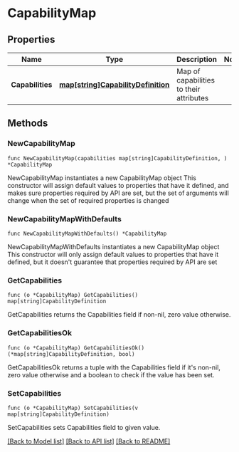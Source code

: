 # CapabilityMap

## Properties

Name | Type | Description | Notes
------------ | ------------- | ------------- | -------------
**Capabilities** | [**map[string]CapabilityDefinition**](CapabilityDefinition.md) | Map of capabilities to their attributes | 

## Methods

### NewCapabilityMap

`func NewCapabilityMap(capabilities map[string]CapabilityDefinition, ) *CapabilityMap`

NewCapabilityMap instantiates a new CapabilityMap object
This constructor will assign default values to properties that have it defined,
and makes sure properties required by API are set, but the set of arguments
will change when the set of required properties is changed

### NewCapabilityMapWithDefaults

`func NewCapabilityMapWithDefaults() *CapabilityMap`

NewCapabilityMapWithDefaults instantiates a new CapabilityMap object
This constructor will only assign default values to properties that have it defined,
but it doesn't guarantee that properties required by API are set

### GetCapabilities

`func (o *CapabilityMap) GetCapabilities() map[string]CapabilityDefinition`

GetCapabilities returns the Capabilities field if non-nil, zero value otherwise.

### GetCapabilitiesOk

`func (o *CapabilityMap) GetCapabilitiesOk() (*map[string]CapabilityDefinition, bool)`

GetCapabilitiesOk returns a tuple with the Capabilities field if it's non-nil, zero value otherwise
and a boolean to check if the value has been set.

### SetCapabilities

`func (o *CapabilityMap) SetCapabilities(v map[string]CapabilityDefinition)`

SetCapabilities sets Capabilities field to given value.



[[Back to Model list]](../README.md#documentation-for-models) [[Back to API list]](../README.md#documentation-for-api-endpoints) [[Back to README]](../README.md)


